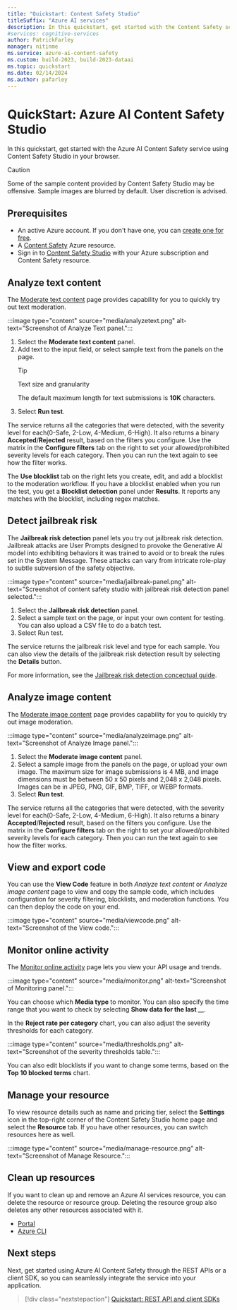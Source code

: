 ```yaml
---
title: "Quickstart: Content Safety Studio"
titleSuffix: "Azure AI services"
description: In this quickstart, get started with the Content Safety service using Content Safety Studio in your browser.
#services: cognitive-services
author: PatrickFarley
manager: nitinme
ms.service: azure-ai-content-safety
ms.custom: build-2023, build-2023-dataai
ms.topic: quickstart
ms.date: 02/14/2024
ms.author: pafarley
---
```


# QuickStart: Azure AI Content Safety Studio

In this quickstart, get started with the Azure AI Content Safety service using Content Safety Studio in your browser. 

> [!CAUTION]
> Some of the sample content provided by Content Safety Studio may be offensive. Sample images are blurred by default. User discretion is advised.

## Prerequisites

* An active Azure account. If you don't have one, you can [create one for free](https://azure.microsoft.com/free/cognitive-services/).
* A [Content Safety](https://aka.ms/acs-create) Azure resource.
* Sign in to [Content Safety Studio](https://contentsafety.cognitive.azure.com) with your Azure subscription and Content Safety resource. 


## Analyze text content
The [Moderate text content](https://contentsafety.cognitive.azure.com/text) page provides capability for you to quickly try out text moderation.

:::image type="content" source="media/analyzetext.png" alt-text="Screenshot of Analyze Text panel.":::

1. Select the **Moderate text content** panel.
1. Add text to the input field, or select sample text from the panels on the page.
    > [!TIP]
    > Text size and granularity
    >
    > The default maximum length for text submissions is **10K** characters.
1. Select **Run test**.

The service returns all the categories that were detected, with the severity level for each(0-Safe, 2-Low, 4-Medium, 6-High). It also returns a binary **Accepted**/**Rejected** result, based on the filters you configure. Use the matrix in the **Configure filters** tab on the right to set your allowed/prohibited severity levels for each category. Then you can run the text again to see how the filter works.

The **Use blocklist** tab on the right lets you create, edit, and add a blocklist to the moderation workflow. If you have a blocklist enabled when you run the test, you get a **Blocklist detection** panel under **Results**. It reports any matches with the blocklist, including regex matches.

## Detect jailbreak risk

The **Jailbreak risk detection** panel lets you try out jailbreak risk detection. Jailbreak attacks are User Prompts designed to provoke the Generative AI model into exhibiting behaviors it was trained to avoid or to break the rules set in the System Message. These attacks can vary from intricate role-play to subtle subversion of the safety objective. 

:::image type="content" source="media/jailbreak-panel.png" alt-text="Screenshot of content safety studio with jailbreak risk detection panel selected.":::

1. Select the **Jailbreak risk detection** panel.
1. Select a sample text on the page, or input your own content for testing. You can also upload a CSV file to do a batch test.
1. Select Run test.

The service returns the jailbreak risk level and type for each sample. You can also view the details of the jailbreak risk detection result by selecting the **Details** button.

For more information, see the [Jailbreak risk detection conceptual guide](./concepts/jailbreak-detection.md).

## Analyze image content
The [Moderate image content](https://contentsafety.cognitive.azure.com/image) page provides capability for you to quickly try out image moderation.

:::image type="content" source="media/analyzeimage.png" alt-text="Screenshot of Analyze Image panel.":::

1. Select the **Moderate image content** panel.
1. Select a sample image from the panels on the page, or upload your own image. The maximum size for image submissions is 4 MB, and image dimensions must be between 50 x 50 pixels and 2,048 x 2,048 pixels. Images can be in JPEG, PNG, GIF, BMP, TIFF, or WEBP formats.
1. Select **Run test**.

The service returns all the categories that were detected, with the severity level for each(0-Safe, 2-Low, 4-Medium, 6-High). It also returns a binary **Accepted**/**Rejected** result, based on the filters you configure. Use the matrix in the **Configure filters** tab on the right to set your allowed/prohibited severity levels for each category. Then you can run the text again to see how the filter works.

## View and export code
You can use the **View Code** feature in both *Analyze text content* or *Analyze image content* page to view and copy the sample code, which includes configuration for severity filtering, blocklists, and moderation functions. You can then deploy the code on your end.

:::image type="content" source="media/viewcode.png" alt-text="Screenshot of the View code.":::


## Monitor online activity

The [Monitor online activity](https://contentsafety.cognitive.azure.com/monitor) page lets you view your API usage and trends. 

:::image type="content" source="media/monitor.png" alt-text="Screenshot of Monitoring panel.":::

You can choose which **Media type** to monitor. You can also specify the time range that you want to check by selecting **Show data for the last __**.

In the **Reject rate per category** chart, you can also adjust the severity thresholds for each category.

:::image type="content" source="media/thresholds.png" alt-text="Screenshot of the severity thresholds table.":::

You can also edit blocklists if you want to change some terms, based on the **Top 10 blocked terms** chart.

## Manage your resource
To view resource details such as name and pricing tier, select the **Settings** icon in the top-right corner of the Content Safety Studio home page and select the **Resource** tab. If you have other resources, you can switch resources here as well.

:::image type="content" source="media/manage-resource.png" alt-text="Screenshot of Manage Resource.":::

## Clean up resources

If you want to clean up and remove an Azure AI services resource, you can delete the resource or resource group. Deleting the resource group also deletes any other resources associated with it.

- [Portal](../multi-service-resource.md?pivots=azportal#clean-up-resources)
- [Azure CLI](../multi-service-resource.md?pivots=azcli#clean-up-resources)

## Next steps

Next, get started using Azure AI Content Safety through the REST APIs or a client SDK, so you can seamlessly integrate the service into your application.

> [!div class="nextstepaction"]
> [Quickstart: REST API and client SDKs](./quickstart-text.md)
